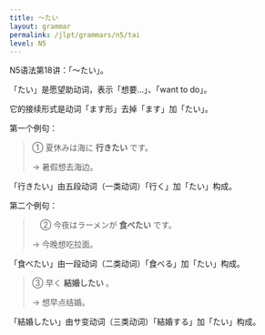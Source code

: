 ```yaml
---
title: 〜たい
layout: grammar
permalink: /jlpt/grammars/n5/tai
level: N5
---
```


N5语法第18讲：「〜たい」。

「たい」是愿望助动词，表示「想要...」、「want to do」。

它的接续形式是动词「ます形」去掉「ます」加「たい」。

第一个例句：

> ① 夏休みは海に **行きたい** です。
>
> → 暑假想去海边。

「行きたい」由五段动词（一类动词）「行く」加「たい」构成。

第二个例句：

>　② 今夜はラーメンが **食べたい** です。
>
> → 今晚想吃拉面。

「食べたい」由一段动词（二类动词）「食べる」加「たい」构成。

> ③ 早く **結婚したい** 。
>
> → 想早点结婚。

「結婚したい」由サ变动词（三类动词）「結婚する」加「たい」构成。
